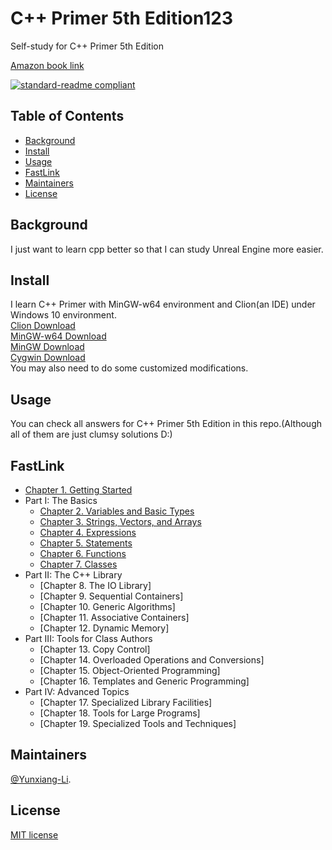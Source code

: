 # C++ Primer 5th Edition123

Self-study for C++ Primer 5th Edition<br>

[Amazon book link](https://www.amazon.com/C-Primer-Stanley-B-Lippman-ebook/dp/B0091I7FEQ/ref=sr_1_1?dchild=1&keywords=Cpp+primer&qid=1588913221&sr=8-1)

[![standard-readme compliant](https://img.shields.io/badge/readme%20style-standard-brightgreen.svg?style=flat-square)](https://github.com/RichardLitt/standard-readme)

## Table of Contents

- [Background](#background)
- [Install](#install)
- [Usage](#usage)
- [FastLink](#fastlink)
- [Maintainers](#maintainers)
- [License](#license)

## Background<br>
I just want to learn cpp better so that I can study Unreal Engine more easier.

## Install

I learn C++ Primer with MinGW-w64 environment and Clion(an IDE) under Windows 10 environment.<br>
[Clion Download](https://www.jetbrains.com/clion/download/#section=windows)<br>
[MinGW-w64 Download](http://mingw-w64.org/doku.php/download)<br>
[MinGW Download](https://osdn.net/projects/mingw/releases/)<br>
[Cygwin Download](https://cygwin.com/install.html)<br>
You may also need to do some customized modifications.

## Usage

You can check all answers for C++ Primer 5th Edition in this repo.(Although all of them are just clumsy solutions D:)

## FastLink

- [Chapter 1. Getting Started](https://github.com/Yunxiang-Li/Cpp_Primer/blob/master/Chapter%201.%20Getting%20Started/Chapter%201.%20Getting%20Started.md)
- Part I: The Basics
  - [Chapter 2. Variables and Basic Types](https://github.com/Yunxiang-Li/Cpp_Primer/blob/master/Chapter%202.%20Variables%20and%20Basic%20Types/Chapter%202.%20Variables%20and%20Basic%20Types.md)
  - [Chapter 3. Strings, Vectors, and Arrays](https://github.com/Yunxiang-Li/Cpp_Primer/blob/master/Chapter%203.%20Strings,%20Vectors,%20and%20Arrays/Chapter%203.%20Strings,%20Vectors,%20and%20Arrays.md)
  - [Chapter 4. Expressions](https://github.com/Yunxiang-Li/Cpp_Primer/blob/master/Chapter%204.%20Expressions/Chapter%204.%20Expressions.md)
  - [Chapter 5. Statements](https://github.com/Yunxiang-Li/Cpp_Primer/blob/master/Chapter%205.%20Statements/Chapter%205.%20Statements.md)
  - [Chapter 6. Functions](https://github.com/Yunxiang-Li/Cpp_Primer/blob/master/Chapter%206.%20Functions/Chapter%206.%20Functions.md)
  - [Chapter 7. Classes](https://github.com/Yunxiang-Li/Cpp_Primer/blob/master/Chapter%207.%20Classes/Chapter%207.Classes.md)
- Part II: The C++ Library
  - [Chapter 8. The IO Library]
  - [Chapter 9. Sequential Containers]
  - [Chapter 10. Generic Algorithms]
  - [Chapter 11. Associative Containers]
  - [Chapter 12. Dynamic Memory]
- Part III: Tools for Class Authors
  - [Chapter 13. Copy Control]
  - [Chapter 14. Overloaded Operations and Conversions]
  - [Chapter 15. Object-Oriented Programming]
  - [Chapter 16. Templates and Generic Programming]
- Part IV:  Advanced Topics
  - [Chapter 17. Specialized Library Facilities]
  - [Chapter 18. Tools for Large Programs]
  - [Chapter 19. Specialized Tools and Techniques]

## Maintainers

[@Yunxiang-Li](https://github.com/Yunxiang-Li).

## License

[MIT license](https://github.com/Yunxiang-Li/Cpp_Primer/blob/master/LICENSE)
